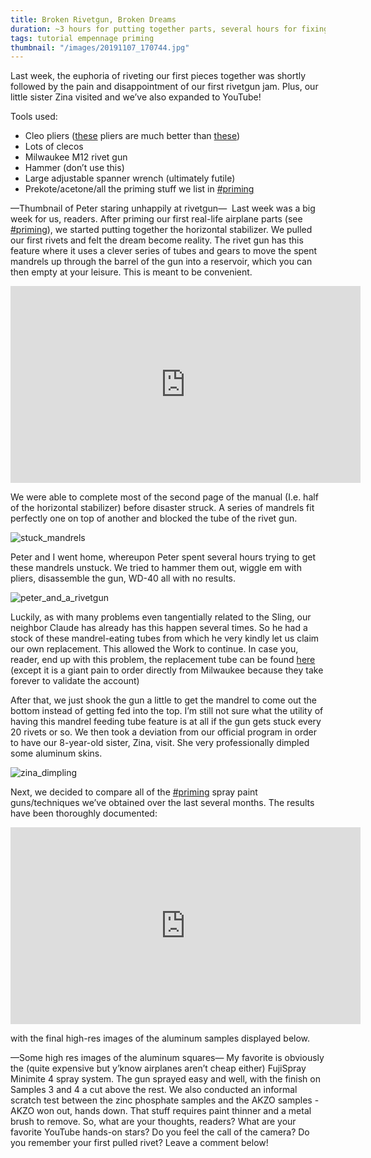 ```yaml
---
title: Broken Rivetgun, Broken Dreams
duration: ~3 hours for putting together parts, several hours for fixing rivetgun nightmare, N/A for priming video
tags: tutorial empennage priming
thumbnail: "/images/20191107_170744.jpg"
---
```


Last week, the euphoria of riveting our first pieces together was shortly followed by the pain and disappointment of our first rivetgun jam. Plus, our little sister Zina visited and we’ve also expanded to YouTube!

Tools used:
  - Cleo pliers ([these](https://www.amazon.com/Allstar-Performance-ALL18220-Cleco-Plier/dp/B003BZQ6PY/ref=sr_1_3?keywords=cleco+pliers&qid=1574065781&sr=8-3) pliers are much better than [these](https://www.amazon.com/Boulderfly-Cleco-Pliers/dp/B00AFL7QU6/ref=sxts_sxwds-bia?keywords=cleco+pliers&pd_rd_i=B00AFL7QU6&pd_rd_r=501f2581-44e7-46e3-ac8b-f269cb0c6583&pd_rd_w=Sjl1f&pd_rd_wg=gpOdj&pf_rd_p=1cb3f32a-ccfd-479b-8a13-b22f56c942c6&pf_rd_r=RPSMN5ZEASK7032GFQTT&psc=1&qid=1574065746))
  - Lots of clecos
  - Milwaukee M12 rivet gun
  - Hammer (don’t use this)
  - Large adjustable spanner wrench (ultimately futile)
  - Prekote/acetone/all the priming stuff we list in [#priming](/tag/priming)

—Thumbnail of Peter staring unhappily at rivetgun— 
Last week was a big week for us, readers. After priming our first real-life airplane parts (see [#priming](/tag/priming)), we started putting together the horizontal stabilizer. We pulled our first rivets and felt the dream become reality. The rivet gun has this feature where it uses a clever series of tubes and gears to move the spent mandrels up through the barrel of the gun into a reservoir, which you can then empty at your leisure. This is meant to be convenient.

<iframe width="560" height="315" src="https://www.youtube.com/embed/Q5Pvcj_TpIc" frameborder="0" allow="accelerometer; autoplay; encrypted-media; gyroscope; picture-in-picture" allowfullscreen></iframe>

We were able to complete most of the second page of the manual (I.e. half of the horizontal stabilizer) before disaster struck. A series of mandrels fit perfectly one on top of another and blocked the tube of the rivet gun.

![stuck_mandrels](/images/20191107_170732.jpg)

Peter and I went home, whereupon Peter spent several hours trying to get these mandrels unstuck. We tried to hammer them out, wiggle em with pliers, disassemble the gun, WD-40 all with no results.

![peter_and_a_rivetgun](/images/20191107_170744.jpg)

Luckily, as with many problems even tangentially related to the Sling, our neighbor Claude has already has this happen several times. So he had a stock of these mandrel-eating tubes from which he very kindly let us claim our own replacement. This allowed the Work to continue. In case you, reader, end up with this problem, the replacement tube can be found [here](https://connect.milwaukeetool.com/products/44-60-2550) (except it is a giant pain to order directly from Milwaukee because they take forever to validate the account)

After that, we just shook the gun a little to get the mandrel to come out the bottom instead of getting fed into the top. I’m still not sure what the utility of having this mandrel feeding tube feature is at all if the gun gets stuck every 20 rivets or so.
We then took a deviation from our official program in order to have our 8-year-old sister, Zina, visit. She very professionally dimpled some aluminum skins.

![zina_dimpling](/images/20191110_174504.jpg)

Next, we decided to compare all of the [#priming](/tag/priming) spray paint guns/techniques we’ve obtained over the last several months. The results have been thoroughly documented:

<iframe width="560" height="315" src="https://www.youtube.com/embed/kcKI8wmt8x0" frameborder="0" allow="accelerometer; autoplay; encrypted-media; gyroscope; picture-in-picture" allowfullscreen></iframe>

with the final high-res images of the aluminum samples displayed below.

—Some high res images of the aluminum squares—
My favorite is obviously the (quite expensive but y’know airplanes aren’t cheap either) FujiSpray Minimite 4 spray system. The gun sprayed easy and well, with the finish on Samples 3 and 4 a cut above the rest.
We also conducted an informal scratch test between the zinc phosphate samples and the AKZO samples - AKZO won out, hands down. That stuff requires paint thinner and a metal brush to remove.
So, what are your thoughts, readers? What are your favorite YouTube hands-on stars? Do you feel the call of the camera? Do you remember your first pulled rivet? Leave a comment below!

